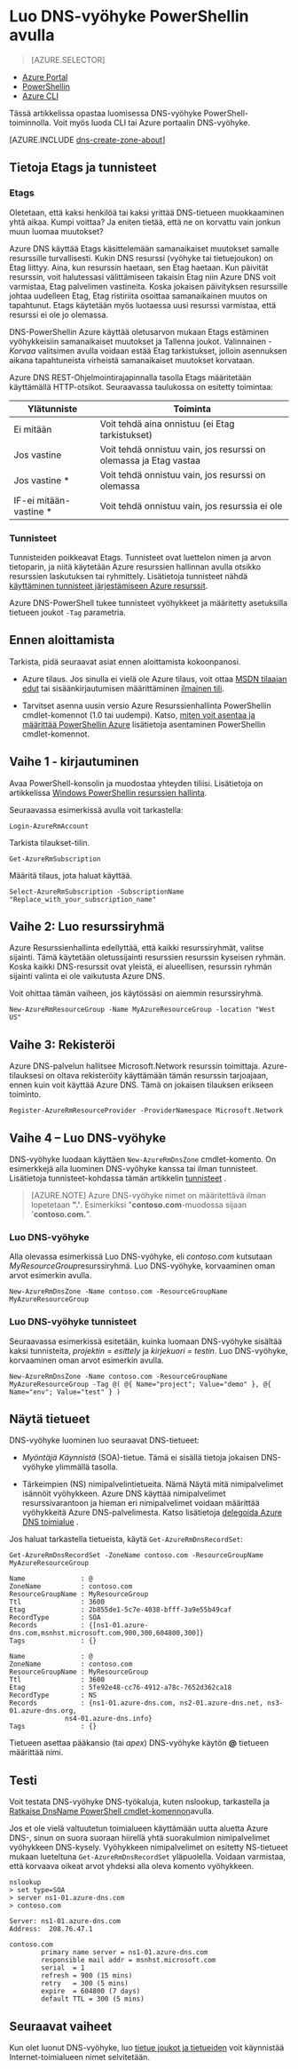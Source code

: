 <properties
   pageTitle="Aloita Azure DNS | Microsoft Azure"
   description="Opettele luomaan DNS-vyöhykkeet Azure DNS. Tämä on ensimmäinen DNS-vyöhyke luotu Aloita isännöinnin toimialueen DNS-PowerShellin avulla saat vaiheen vaihe."
   services="dns"
   documentationCenter="na"
   authors="sdwheeler"
   manager="carmonm"
   editor=""/>

<tags
   ms.service="dns"
   ms.devlang="na"
   ms.topic="article"
   ms.tgt_pltfrm="na"
   ms.workload="infrastructure-services"
   ms.date="08/16/2016"
   ms.author="sewhee"/>

# <a name="create-a-dns-zone-using-powershell"></a>Luo DNS-vyöhyke PowerShellin avulla

> [AZURE.SELECTOR]
- [Azure Portal](dns-getstarted-create-dnszone-portal.md)
- [PowerShellin](dns-getstarted-create-dnszone.md)
- [Azure CLI](dns-getstarted-create-dnszone-cli.md)

Tässä artikkelissa opastaa luomisessa DNS-vyöhyke PowerShell-toiminnolla. Voit myös luoda CLI tai Azure portaalin DNS-vyöhyke.

[AZURE.INCLUDE [dns-create-zone-about](../../includes/dns-create-zone-about-include.md)]

## <a name="tagetag"></a>Tietoja Etags ja tunnisteet

### <a name="etags"></a>Etags

Oletetaan, että kaksi henkilöä tai kaksi yrittää DNS-tietueen muokkaaminen yhtä aikaa. Kumpi voittaa? Ja eniten tietää, että ne on korvattu vain jonkun muun luomaa muutokset?

Azure DNS käyttää Etags käsittelemään samanaikaiset muutokset samalle resurssille turvallisesti. Kukin DNS resurssi (vyöhyke tai tietuejoukon) on Etag liittyy. Aina, kun resurssin haetaan, sen Etag haetaan. Kun päivität resurssin, voit halutessasi välittämiseen takaisin Etag niin Azure DNS voit varmistaa, Etag palvelimen vastineita. Koska jokaisen päivityksen resurssille johtaa uudelleen Etag, Etag ristiriita osoittaa samanaikainen muutos on tapahtunut. Etags käytetään myös luotaessa uusi resurssi varmistaa, että resurssi ei ole jo olemassa.

DNS-PowerShellin Azure käyttää oletusarvon mukaan Etags estäminen vyöhykkeisiin samanaikaiset muutokset ja Tallenna joukot. Valinnainen *-Korvaa* valitsimen avulla voidaan estää Etag tarkistukset, jolloin asennuksen aikana tapahtuneista virheistä samanaikaiset muutokset korvataan.

Azure DNS REST-Ohjelmointirajapinnalla tasolla Etags määritetään käyttämällä HTTP-otsikot.  Seuraavassa taulukossa on esitetty toimintaa:

|Ylätunniste|Toiminta|
|------|--------|
|Ei mitään|Voit tehdä aina onnistuu (ei Etag tarkistukset)|
|Jos vastine<etag>|Voit tehdä onnistuu vain, jos resurssi on olemassa ja Etag vastaa|
|Jos vastine *     | Voit tehdä onnistuu vain, jos resurssi on olemassa|
|IF-ei mitään-vastine * |  Voit tehdä onnistuu vain, jos resurssia ei ole|

### <a name="tags"></a>Tunnisteet

Tunnisteiden poikkeavat Etags. Tunnisteet ovat luettelon nimen ja arvon tietoparin, ja niitä käytetään Azure resurssien hallinnan avulla otsikko resurssien laskutuksen tai ryhmittely. Lisätietoja tunnisteet nähdä [käyttäminen tunnisteet järjestämiseen Azure resurssit](../resource-group-using-tags.md).

Azure DNS-PowerShell tukee tunnisteet vyöhykkeet ja määritetty asetuksilla tietueen joukot `-Tag` parametria.


## <a name="before-you-begin"></a>Ennen aloittamista

Tarkista, pidä seuraavat asiat ennen aloittamista kokoonpanosi.

- Azure tilaus. Jos sinulla ei vielä ole Azure tilaus, voit ottaa [MSDN tilaajan edut](https://azure.microsoft.com/pricing/member-offers/msdn-benefits-details/) tai sisäänkirjautumisen määrittäminen [ilmainen tili](https://azure.microsoft.com/pricing/free-trial/).

- Tarvitset asenna uusin versio Azure Resurssienhallinta PowerShellin cmdlet-komennot (1.0 tai uudempi). Katso, [miten voit asentaa ja määrittää PowerShellin Azure](../powershell-install-configure.md) lisätietoja asentaminen PowerShellin cmdlet-komennot.

## <a name="step-1---sign-in"></a>Vaihe 1 - kirjautuminen

Avaa PowerShell-konsolin ja muodostaa yhteyden tiliisi. Lisätietoja on artikkelissa [Windows PowerShellin resurssien hallinta](../powershell-azure-resource-manager.md).

Seuraavassa esimerkissä avulla voit tarkastella:

    Login-AzureRmAccount

Tarkista tilaukset-tilin.

    Get-AzureRmSubscription

Määritä tilaus, jota haluat käyttää.

    Select-AzureRmSubscription -SubscriptionName "Replace_with_your_subscription_name"

## <a name="step-2---create-a-resource-group"></a>Vaihe 2: Luo resurssiryhmä

Azure Resurssienhallinta edellyttää, että kaikki resurssiryhmät, valitse sijainti. Tämä käytetään oletussijainti resurssien resurssin kyseisen ryhmän. Koska kaikki DNS-resurssit ovat yleistä, ei alueellisen, resurssin ryhmän sijainti valinta ei ole vaikutusta Azure DNS.

Voit ohittaa tämän vaiheen, jos käytössäsi on aiemmin resurssiryhmä.

    New-AzureRmResourceGroup -Name MyAzureResourceGroup -location "West US"


## <a name="step-3---register"></a>Vaihe 3: Rekisteröi

Azure DNS-palvelun hallitsee Microsoft.Network resurssin toimittaja. Azure-tilauksesi on oltava rekisteröity käyttämään tämän resurssin tarjoajaan, ennen kuin voit käyttää Azure DNS. Tämä on jokaisen tilauksen erikseen toiminto.

    Register-AzureRmResourceProvider -ProviderNamespace Microsoft.Network


## <a name="step-4----create-a-dns-zone"></a>Vaihe 4 – Luo DNS-vyöhyke

DNS-vyöhyke luodaan käyttäen `New-AzureRmDnsZone` cmdlet-komento. On esimerkkejä alla luominen DNS-vyöhyke kanssa tai ilman tunnisteet. Lisätietoja tunnisteet-kohdassa tämän artikkelin [tunnisteet](#tags) .

>[AZURE.NOTE] Azure DNS-vyöhyke nimet on määritettävä ilman lopetetaan **".'**. Esimerkiksi "**contoso.com**-muodossa sijaan '**contoso.com.**".

### <a name="to-create-a-dns-zone"></a>Luo DNS-vyöhyke

Alla olevassa esimerkissä Luo DNS-vyöhyke, eli *contoso.com* kutsutaan *MyResourceGroup*resurssiryhmä. Luo DNS-vyöhyke, korvaaminen oman arvot esimerkin avulla.

    New-AzureRmDnsZone -Name contoso.com -ResourceGroupName MyAzureResourceGroup

### <a name="to-create-a-dns-zone-with-tags"></a>Luo DNS-vyöhyke tunnisteet

Seuraavassa esimerkissä esitetään, kuinka luomaan DNS-vyöhyke sisältää kaksi tunnisteita, *projektin = esittely* ja *kirjekuori = testin*. Luo DNS-vyöhyke, korvaaminen oman arvot esimerkin avulla.

    New-AzureRmDnsZone -Name contoso.com -ResourceGroupName MyAzureResourceGroup -Tag @( @{ Name="project"; Value="demo" }, @{ Name="env"; Value="test" } )

## <a name="view-records"></a>Näytä tietueet

DNS-vyöhyke luominen luo seuraavat DNS-tietueet:

- *Myöntäjä Käynnistä* (SOA)-tietue. Tämä ei sisällä tietoja jokaisen DNS-vyöhyke ylimmällä tasolla.

- Tärkeimpien (NS) nimipalvelintietueita. Nämä Näytä mitä nimipalvelimet isännöit vyöhykkeen. Azure DNS käyttää nimipalvelimet resurssivarantoon ja hieman eri nimipalvelimet voidaan määrittää vyöhykkeitä Azure DNS-palvelimesta. Katso lisätietoja [delegoida Azure DNS toimialue](dns-domain-delegation.md) .

Jos haluat tarkastella tietueista, käytä `Get-AzureRmDnsRecordSet`:

    Get-AzureRmDnsRecordSet -ZoneName contoso.com -ResourceGroupName MyAzureResourceGroup

    Name              : @
    ZoneName          : contoso.com
    ResourceGroupName : MyResourceGroup
    Ttl               : 3600
    Etag              : 2b855de1-5c7e-4038-bfff-3a9e55b49caf
    RecordType        : SOA
    Records           : {[ns1-01.azure-dns.com,msnhst.microsoft.com,900,300,604800,300]}
    Tags              : {}

    Name              : @
    ZoneName          : contoso.com
    ResourceGroupName : MyResourceGroup
    Ttl               : 3600
    Etag              : 5fe92e48-cc76-4912-a78c-7652d362ca18
    RecordType        : NS
    Records           : {ns1-01.azure-dns.com, ns2-01.azure-dns.net, ns3-01.azure-dns.org,
                  ns4-01.azure-dns.info}
    Tags              : {}


Tietueen asettaa pääkansio (tai *apex*) DNS-vyöhyke käytön **@** tietueen määrittää nimi.


## <a name="test"></a>Testi

Voit testata DNS-vyöhyke DNS-työkaluja, kuten nslookup, tarkastella ja [Ratkaise DnsName PowerShell cmdlet-komennon](https://technet.microsoft.com/library/jj590781.aspx)avulla.

Jos et ole vielä valtuutetun toimialueen käyttämään uutta aluetta Azure DNS-, sinun on suora suoraan hiirellä yhtä suorakulmion nimipalvelimet vyöhykkeen DNS-kysely. Vyöhykkeen nimipalvelimet on esitetty NS-tietueet mukaan lueteltuna `Get-AzureRmDnsRecordSet` yläpuolella. Voidaan varmistaa, että korvaava oikeat arvot yhdeksi alla oleva komento vyöhykkeen.

    nslookup
    > set type=SOA
    > server ns1-01.azure-dns.com
    > contoso.com

    Server: ns1-01.azure-dns.com
    Address:  208.76.47.1

    contoso.com
            primary name server = ns1-01.azure-dns.com
            responsible mail addr = msnhst.microsoft.com
            serial  = 1
            refresh = 900 (15 mins)
            retry   = 300 (5 mins)
            expire  = 604800 (7 days)
            default TTL = 300 (5 mins)


## <a name="next-steps"></a>Seuraavat vaiheet

Kun olet luonut DNS-vyöhyke, luo [tietue joukot ja tietueiden](dns-getstarted-create-recordset.md) voit käynnistää Internet-toimialueen nimet selvitetään.

